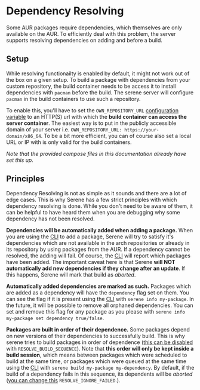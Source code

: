 # Dependency Resolving
Some AUR packages require dependencies, which themselves are only available on the AUR. To efficiently deal with this problem, the server supports resolving dependencies on adding and before a build.

## Setup
While resolving functionailty is enabled by default, it might not work out of the box on a given setup. To build a package with dependencies from your custom repository, the build container needs to be access it to install dependencies with `pacman` before the build. The serene server will configure `pacman` in the build containers to use such a repository.

To enable this, you'll have to set the `OWN_REPOSITORY_URL` [configuration variable](./readme.md) to an HTTP(S) url with which the **build container can access the server container**. The easiest way is to put in the publicly accessible domain of your server i.e. `OWN_REPOSITORY_URL: https://your-domain/x86_64`. To be a bit more efficient, you can of course also set a local URL or IP with is only valid for the build containers.

_Note that the provided compose files in this documentation already have set this up._

## Principles
Dependency Resolving is not as simple as it sounds and there are a lot of edge cases. This is why Serene has a few strict principles with which dependency resolving is done. While you don't need to be aware of them, it can be helpful to have heard them when you are debugging why some dependency has not been resolved.

**Dependencies will be automatically added when adding a package.** When you are using the [CLI](../usage/cli.md) to add a package, Serene will try to satisfy it's dependencies which are not available in the arch repositories or already in its repository by using packages from the AUR. If a dependency cannot be resolved, the adding will fail. Of course, the [CLI](../usage/cli.md) will report which packages have been added. The important caveat here is that Serene **will NOT automatically add new dependencies if they change after an update**. If this happens, Serene will mark that build as _aborted_.

**Automatically added dependencies are marked as such.** Packages which are added as a dependency will have the `dependency` flag set on them. You can see the flag if it is present using the [CLI](../usage/cli.md) with `serene info my-package`. In the future, it will be possible to remove all orphaned dependencies. You can set and remove this flag for any package as you please with `serene info my-package set dependency true/false`.

**Packages are built in order of their dependence.** Some packages depend on new versions of their dependencies to successfully build. This is why serene tries to build packages in order of dependence ([this can be disabled](./readme.md) with `RESOLVE_BUILD_SEQUENCE`). Note that **this order will only be kept inside a build session**, which means between packages which were scheduled to build at the same time, or packages which were queued at the same time using the [CLI](../usage/cli.md) with `serene build my-package my-dependency`. By default, if the build of a dependency fails in this sequence, its dependents will be _aborted_ ([you can change this](./readme.md) `RESOLVE_IGNORE_FAILED`.).
